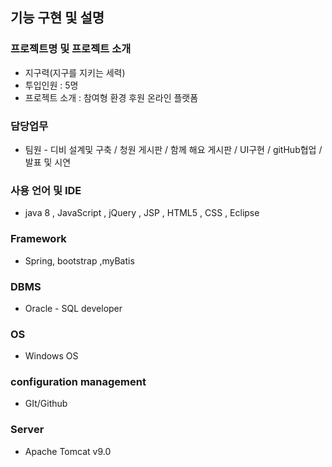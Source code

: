 ## 기능 구현 및 설명
### 프로젝트명 및 프로젝트 소개
+ 지구력(지구를 지키는 세력)
+ 투입인원 : 5명
+ 프로젝트 소개 : 참여형 환경 후원 온라인 플랫폼

### 담당업무
+ 팀원 - 디비 설계및 구축 / 청원 게시판 / 함께 해요 게시판 / UI구현 / gitHub협업 / 발표 및 시연

### 사용 언어 및 IDE
+ java 8 , JavaScript , jQuery , JSP , HTML5 , CSS , Eclipse

### Framework
+ Spring, bootstrap ,myBatis

### DBMS
+ Oracle - SQL developer

### OS
+ Windows OS

### configuration management
+ GIt/Github

### Server
+ Apache Tomcat v9.0

